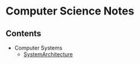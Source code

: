 # Computer Science Notes

## Contents
* Computer Systems
    * [SystemArchitecture](../master/ComputerSystems/SystemArchitecture.md)
